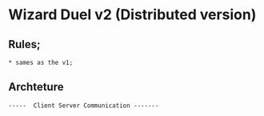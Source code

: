 # Wizard Duel v2 (Distributed version)

## Rules;
    * sames as the v1;

## Archteture
    -----  Client Server Communication -------

    
